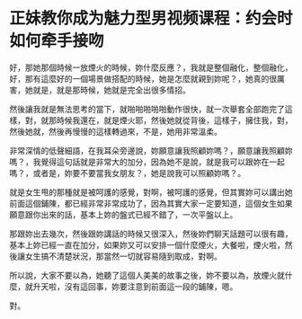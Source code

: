 # 正妹教你成为魅力型男视频课程：约会时如何牵手接吻

好，那她那個時候一放煙火的時候，妳什麼反應？，我就是整個融化，整個融化，好，那有這麼好的一個場景做搭配的時候，她是怎麼就親到妳呢？，她真的很厲害，她就是，就是那時候，她就是完全出很多情招。

然後讓我就是無法思考的當下，就啪啪啪啪啪動作很快，就一次舉套全部跑完了這樣，對，就那時候我還在，就是煙火耶，然後她就從背後，這樣子，擁住我，對，然後她就，然後再慢慢的這樣轉過來，不是，她用非常溫柔。

非常深情的低聲細語，在我耳朵旁邊說，妳願意讓我照顧妳嗎？，願意讓我照顧妳嗎？，我覺得這句話就是非常大的加分，因為她不是說，就是我可以跟妳在一起嗎？，或者是，妳要不要當我女朋友？，她是說我可以照顧妳嗎？。

就是女生甩的那種就是被呵護的感覺，對啊，被呵護的感覺，但其實妳可以講出她前面這個鋪陳，都已經非常非常成功了，因為其實大家一定要知道，這個女生如果願意跟你出來的話，基本上妳的盤式已經不錯了，一次平盤以上。

那跟妳出去幾次，然後跟妳講話的時候又很深入，然後妳們聊天話題可以很有趣，基本上妳已經一直在加分，如果妳又可以安排一個什麼煙火，大餐啦，煙火啦，然後讓女生搞不清楚狀況，那當然一切就容易隨到取成，對啊。

所以說，大家不要以為，她聽了這個人美美的故事之後，妳不要以為，放煙火就什麼，就升天啦，沒有這回事，妳要注意到前面這一段的鋪陳，嗯。

對。